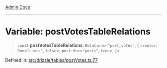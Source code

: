 [Admin Docs](/)

***

# Variable: postVotesTableRelations

> `const` **postVotesTableRelations**: `Relations`\<`"post_votes"`, \{ `creator`: `One`\<`"users"`, `false`\>; `post`: `One`\<`"posts"`, `true`\>; \}\>

Defined in: [src/drizzle/tables/postVotes.ts:77](https://github.com/PalisadoesFoundation/talawa-api/blob/2cc2354b3599462f5e9976dfd00bd2cfa22095cb/src/drizzle/tables/postVotes.ts#L77)
